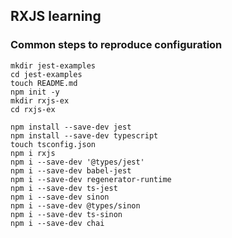 ## RXJS learning

### Common steps to reproduce configuration

```
mkdir jest-examples
cd jest-examples
touch README.md
npm init -y
mkdir rxjs-ex
cd rxjs-ex
```

```
npm install --save-dev jest
npm install --save-dev typescript
touch tsconfig.json
npm i rxjs
npm i --save-dev '@types/jest'
npm i --save-dev babel-jest
npm i --save-dev regenerator-runtime
npm i --save-dev ts-jest
npm i --save-dev sinon
npm i --save-dev @types/sinon
npm i --save-dev ts-sinon
npm i --save-dev chai
```
